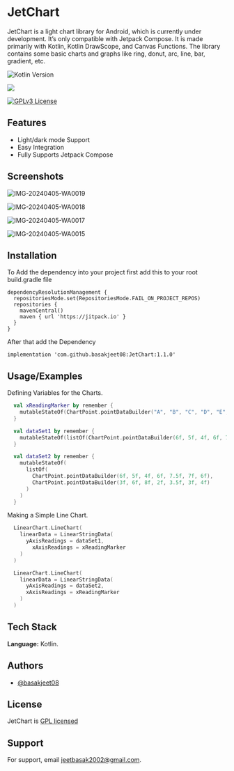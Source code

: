 
# JetChart

JetChart is a light chart library for Android, which is currently under development. It’s only compatible with Jetpack Compose. It is made primarily with Kotlin, Kotlin DrawScope, and Canvas Functions. The library contains some basic charts and graphs like ring, donut, arc, line, bar, gradient, etc.


![Kotlin Version](https://img.shields.io/badge/Kotlin-1.8.0-8A2BE2)

[![](https://jitpack.io/v/basakjeet08/JetChart.svg)](https://jitpack.io/#basakjeet08/JetChart)

[![GPLv3 License](https://img.shields.io/badge/License-GPL%20v3-yellow.svg)](https://opensource.org/licenses/)
## Features

- Light/dark mode Support
- Easy Integration
- Fully Supports Jetpack Compose


## Screenshots

![IMG-20240405-WA0019](https://github.com/basakjeet08/JetChart/assets/24616267/1b7fc019-32fe-4b79-bc3b-6606e7d61c6b)

![IMG-20240405-WA0018](https://github.com/basakjeet08/JetChart/assets/24616267/bcf70375-bdf6-471d-aa34-58b1118dba40)

![IMG-20240405-WA0017](https://github.com/basakjeet08/JetChart/assets/24616267/23f93fdc-9ce9-427b-9e44-8a43b02f2e65)

![IMG-20240405-WA0015](https://github.com/basakjeet08/JetChart/assets/24616267/5ad67953-d5f4-49ca-8777-507215b092c7)
## Installation

To Add the dependency into your project first add this to your root build.gradle file

```
dependencyResolutionManagement {
  repositoriesMode.set(RepositoriesMode.FAIL_ON_PROJECT_REPOS)
  repositories {
    mavenCentral()
    maven { url 'https://jitpack.io' }
  }
}
```

After that add the Dependency 

```
implementation 'com.github.basakjeet08:JetChart:1.1.0'
```
## Usage/Examples

Defining Variables for the Charts.

```Kotlin
  val xReadingMarker by remember {
    mutableStateOf(ChartPoint.pointDataBuilder("A", "B", "C", "D", "E", "F", "G"))
  }

  val dataSet1 by remember {
    mutableStateOf(listOf(ChartPoint.pointDataBuilder(6f, 5f, 4f, 6f, 7.5f, 7f, 6f)))
  }

  val dataSet2 by remember {
    mutableStateOf(
      listOf(
        ChartPoint.pointDataBuilder(6f, 5f, 4f, 6f, 7.5f, 7f, 6f),
        ChartPoint.pointDataBuilder(3f, 6f, 8f, 2f, 3.5f, 3f, 4f)
      )
    )
  }
```

Making a Simple Line Chart.

```Kotlin
  LinearChart.LineChart(
    linearData = LinearStringData(
      yAxisReadings = dataSet1,
        xAxisReadings = xReadingMarker
    )
  )
```

```Kotlin
  LinearChart.LineChart(
    linearData = LinearStringData(
      yAxisReadings = dataSet2,
      xAxisReadings = xReadingMarker
    )
  )
```
## Tech Stack

**Language:** Kotlin.


## Authors

- [@basakjeet08](https://www.github.com/basakjeet08)


## License

JetChart is [GPL licensed](./LICENSE)
## Support

For support, email jeetbasak2002@gmail.com.

